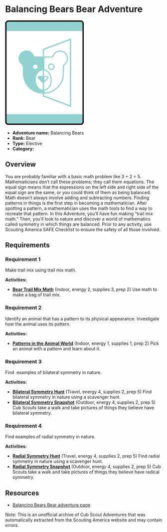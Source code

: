 # Balancing Bears Bear Adventure

![Balancing Bears Bear adventure belt loop](images/balancing-bears.jpg)

- **Adventure name:** Balancing Bears
- **Rank:** Bear
- **Type:** Elective
- **Category:** 

## Overview

You are probably familiar with a basic math problem like 3 + 2 = 5. Mathematicians don’t call these problems; they call them equations. The equal sign means that the expressions on the left side and right side of the equal sign are the same, or you could think of them as being balanced. Math doesn’t always involve adding and subtracting numbers. Finding patterns in things is the first step in becoming a mathematician. After spotting a pattern, a mathematician uses the math tools to find a way to recreate that pattern. In this Adventure, you’ll have fun making “trail mix math.” Then, you’ll look to nature and discover a world of mathematics called symmetry in which things are balanced. Prior to any activity, use Scouting America SAFE Checklist to ensure the safety of all those involved.

## Requirements

### Requirement 1

Make trail mix using trail mix math.

**Activities:**

- **[Bear Trail Mix Math](https://www.scouting.org/cub-scout-activities/bear-trail-mix-math/)** (Indoor, energy 2, supplies 3, prep 2)
  Use math to make a bag of trail mix.

### Requirement 2

Identify an animal that has a pattern to its physical appearance. Investigate how the animal uses its pattern.

**Activities:**

- **[Patterns in the Animal World](https://www.scouting.org/cub-scout-activities/patterns-in-the-animal-world/)** (Indoor, energy 1, supplies 1, prep 2)
  Pick an animal with a pattern and learn about it.

### Requirement 3

Find  examples of bilateral symmetry in nature.

**Activities:**

- **[Bilateral Symmetry Hunt](https://www.scouting.org/cub-scout-activities/bilateral-symmetry-hunt/)** (Travel, energy 4, supplies 2, prep 5)
  Find bilateral symmetry in nature using a scavenger hunt.
- **[Bilateral Symmetry Snapshot](https://www.scouting.org/cub-scout-activities/bilateral-symmetry-snapshot/)** (Outdoor, energy 4, supplies 2, prep 5)
  Cub Scouts take a walk and take pictures of things they believe have bilateral symmetry.

### Requirement 4

Find examples of radial symmetry in nature.

**Activities:**

- **[Radial Symmetry Hunt](https://www.scouting.org/cub-scout-activities/radial-symmetry-hunt/)** (Travel, energy 4, supplies 2, prep 5)
  Find radial symmetry in nature using a scavenger hunt.
- **[Radial Symmetry Snapshot](https://www.scouting.org/cub-scout-activities/radial-symmetry-snapshot/)** (Outdoor, energy 4, supplies 2, prep 5)
  Cub Scouts take a walk and take pictures of things they believe have radical symmetry.


## Resources

- [Balancing Bears Bear adventure page](https://www.scouting.org/cub-scout-adventures/balancing-bears/)

Note: This is an unofficial archive of Cub Scout Adventures that was automatically extracted from the Scouting America website and may contain errors.